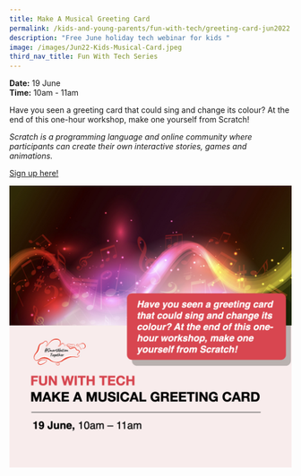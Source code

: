 ```yaml
---
title: Make A Musical Greeting Card
permalink: /kids-and-young-parents/fun-with-tech/greeting-card-jun2022
description: "Free June holiday tech webinar for kids "
image: /images/Jun22-Kids-Musical-Card.jpeg
third_nav_title: Fun With Tech Series
---
```

**Date:** 19 June
<br> **Time:** 10am - 11am

Have you seen a greeting card that could sing and change its colour? At the end of this one-hour workshop, make one yourself from Scratch!  

*Scratch is a programming language and online community where participants can create their own interactive stories, games and animations.*

[Sign up here!](https://go.gov.sg/kids-musicalgreetingcard-june2022)

![Free June holiday tech webinar for kids](/images/Jun22-Kids-Musical-Card.jpeg)